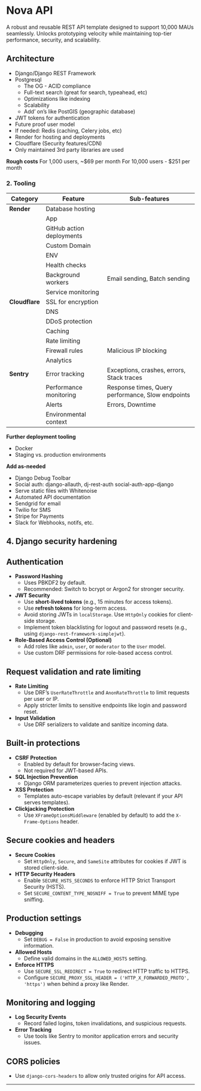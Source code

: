# Nova API
A robust and reusable REST API template designed to support 10,000 MAUs seamlessly. Unlocks prototyping velocity while maintaining top-tier performance, security, and scalability.



## Architecture
* Django/Django REST Framework
* Postgresql
	* The OG - ACID compliance
	* Full-text search (great for search, typeahead, etc) 
	* Optimizations like indexing
	* Scalability
	* Add’ on’s like PostGIS (geographic database)
* JWT tokens for authentication
* Future proof user model
* If needed: Redis (caching, Celery jobs, etc)
* Render for hosting and deployments
* Cloudflare (Security features/CDN)
* Only maintained 3rd party libraries are used

**Rough costs**
For 1,000 users, ~$69 per month 
For 10,000 users - $251 per month



### 2. Tooling
| Category             | Feature                                     | Sub-features                                    |
|----------------------|---------------------------------------------|------------------------------------------------|
| **Render** | Database hosting                           |                                                |
|                      | App                                         |                                                |
|                      | GitHub action deployments                  |                                                |
|                      | Custom Domain                               |                                                |
|                      | ENV                                         |                                                |
|                      | Health checks                               |                                                |
|                      | Background workers                          | Email sending, Batch sending                   |
|                      | Service monitoring                          |                                                |
| **Cloudflare**       | SSL for encryption                          |                                                |
|                      | DNS                                         |                                                |
|                      | DDoS protection                             |                                                |
|                      | Caching                                     |                                                |
|                      | Rate limiting                               |                                                |
|                      | Firewall rules                              | Malicious IP blocking                          |
|                      | Analytics                                   |                                                |
| **Sentry**           | Error tracking                              | Exceptions, crashes, errors, Stack traces      |
|                      | Performance monitoring                      | Response times, Query performance, Slow endpoints |
|                      | Alerts                                      | Errors, Downtime                               |
|                      | Environmental context                       |                                                |


**Further deployment tooling**
* Docker
* Staging vs. production environments


**Add as-needed**
* Django Debug Toolbar
* Social auth: django-allauth, dj-rest-auth social-auth-app-django
* Serve static files with Whitenoise
* Automated API documentation
* Sendgrid for email
* Twilio for SMS
* Stripe for Payments
* Slack for Webhooks, notifs, etc. 


## 4. Django security hardening 

## Authentication
- **Password Hashing**
  - Uses PBKDF2 by default.
  - Recommended: Switch to bcrypt or Argon2 for stronger security.
- **JWT Security**
  - Use **short-lived tokens** (e.g., 15 minutes for access tokens).
  - Use **refresh tokens** for long-term access.
  - Avoid storing JWTs in `localStorage`. Use `HttpOnly` cookies for client-side storage.
  - Implement token blacklisting for logout and password resets (e.g., using `django-rest-framework-simplejwt`).
- **Role-Based Access Control (Optional)**
  - Add roles like `admin`, `user`, or `moderator` to the `User` model.
  - Use custom DRF permissions for role-based access control.


## Request validation and rate limiting
- **Rate Limiting**
  - Use DRF’s `UserRateThrottle` and `AnonRateThrottle` to limit requests per user or IP.
  - Apply stricter limits to sensitive endpoints like login and password reset.
- **Input Validation**
  - Use DRF serializers to validate and sanitize incoming data.


## Built-in protections
- **CSRF Protection**
  - Enabled by default for browser-facing views.
  - Not required for JWT-based APIs.
- **SQL Injection Prevention**
  - Django ORM parameterizes queries to prevent injection attacks.
- **XSS Protection**
  - Templates auto-escape variables by default (relevant if your API serves templates).
- **Clickjacking Protection**
  - Use `XFrameOptionsMiddleware` (enabled by default) to add the `X-Frame-Options` header.


## Secure cookies and headers
- **Secure Cookies**
  - Set `HttpOnly`, `Secure`, and `SameSite` attributes for cookies if JWT is stored client-side.
- **HTTP Security Headers**
  - Enable `SECURE_HSTS_SECONDS` to enforce HTTP Strict Transport Security (HSTS).
  - Set `SECURE_CONTENT_TYPE_NOSNIFF = True` to prevent MIME type sniffing.


## Production settings
- **Debugging**
  - Set `DEBUG = False` in production to avoid exposing sensitive information.
- **Allowed Hosts**
  - Define valid domains in the `ALLOWED_HOSTS` setting.
- **Enforce HTTPS**
  - Use `SECURE_SSL_REDIRECT = True` to redirect HTTP traffic to HTTPS.
  - Configure `SECURE_PROXY_SSL_HEADER = ('HTTP_X_FORWARDED_PROTO', 'https')` when behind a proxy like Render.


## Monitoring and logging
- **Log Security Events**
  - Record failed logins, token invalidations, and suspicious requests.
- **Error Tracking**
  - Use tools like Sentry to monitor application errors and security issues.


## CORS policies
- Use `django-cors-headers` to allow only trusted origins for API access.

---

